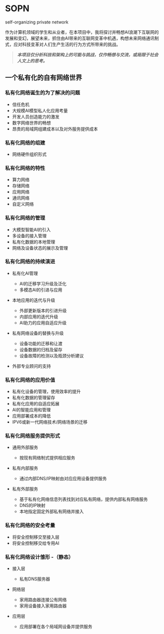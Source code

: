 # SOPN
self-organizing private network

作为计算机领域的学生和从业者，在本项目中，我将探讨并畅想AI浪潮下互联网的发展和变幻，展望未来，抓住由AI带来的互联网变革中机遇，构想未来网络通讯制式，应对科技变革对人们生产生活的行为方式所带来的挑战。

> ***本项目仅分析科技和架构上的可能与挑战，仅作畅想与交流，或局限于社会人文上的思考。***

## 一个私有化的自有网络世界

### 私有化网络诞生的为了解决的问题

- 信任危机
- 大规模AI模型私人化应用考量
- 开发人员创造能力的激发
- 数字网络世界的畅想
- 昂贵的局域网组建成本以及对外服务提供成本

### 私有化网络的组建

- 网络硬件组织形式

### 私有化网络的特性

- 算力网络
- 存储网络
- 应用网络
- 通讯网络
- 自定义网络

### 私有化网络的管理

- 大模型智能AI的引入
- 多设备的接入管理
- 私有化数据的本地管理
- 网络及设备状态的展示及管理

### 私有化网络的持续演进

- 私有化AI管理

	- AI的迁移学习升级及泛化
	- 多模态AI的引进与应用

- 本地应用的迭代与升级

	- 外部更新版本的引进升级
	- 内部应用的迭代升级
	- AI助力的应用自适应升级

- 私有网络设备的替换与升级

	- 设备功能的迁移和让渡
	- 设备数据的归档及留存
	- 设备故障的检测以及瓶颈分析建议

- 外部专业顾问的支持

### 私有化网络的应用价值

- 私有化设备的管理，使用效率的提升
- 私有化数据的管理留存
- 私有化应用的自适应拓展
- AI的智能应用和管理
- 应用部署成本的降低
- IPV6或新一代网络技术/网络场景的迁移

### 私有化网络服务提供形式

- 通用外部服务

	- 按现有网络制式提供相应服务

- 私有内部服务

	- 通过内部DNS/IP映射由对应应用设备提供服务

- 私有外部服务

	- 基于私有化网络信息列表找到对应私有网络，提供内部私有网络服务
	- DNS的IP映射
	- 本地指定固定外部私有网络并接入

### 私有化网络的安全考量

- 将安全控制移交至接入层
- 将安全控制移交给专用AI

### 私有化网络设计雏形 -（静态）

- 接入层

	- 私有DNS服务器

- 网络层

	- 家用路由器连接公有网络
	- 家用设备接入家用路由器

- 应用层

	- 应用部署在各个局域网设备并提供服务